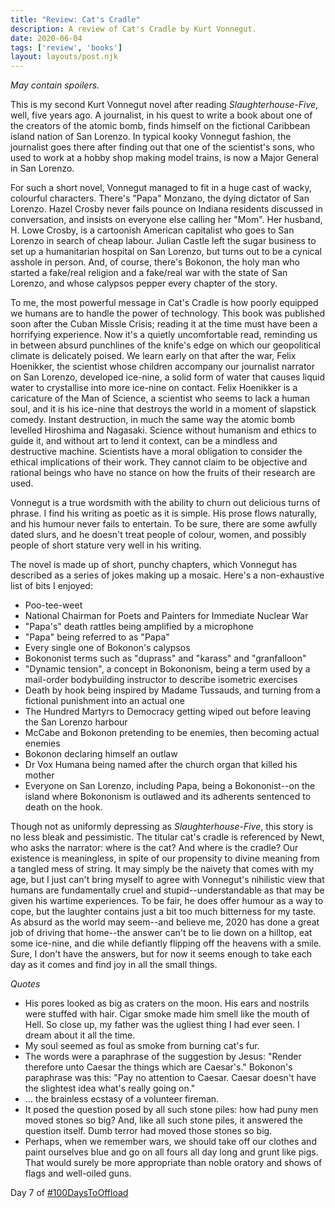 ```yaml
---
title: "Review: Cat's Cradle"
description: A review of Cat's Cradle by Kurt Vonnegut.
date: 2020-06-04
tags: ['review', 'books']
layout: layouts/post.njk
---
```


*May contain spoilers.*

This is my second Kurt Vonnegut novel after reading *Slaughterhouse-Five*, well, five years ago. A journalist, in his quest to write a book about one of the creators of the atomic bomb, finds himself on the fictional Caribbean island nation of San Lorenzo. In typical kooky Vonnegut fashion, the journalist goes there after finding out that one of the scientist's sons, who used to work at a hobby shop making model trains, is now a Major General in San Lorenzo.

For such a short novel, Vonnegut managed to fit in a huge cast of wacky, colourful characters. There's "Papa" Monzano, the dying dictator of San Lorenzo. Hazel Crosby never fails pounce on Indiana residents discussed in conversation, and insists on everyone else calling her "Mom". Her husband, H. Lowe Crosby, is a cartoonish American capitalist who goes to San Lorenzo in search of cheap labour. Julian Castle left the sugar business to set up a humanitarian hospital on San Lorenzo, but turns out to be a cynical asshole in person. And, of course, there's Bokonon, the holy man who started a fake/real religion and a fake/real war with the state of San Lorenzo, and whose calypsos pepper every chapter of the story.

To me, the most powerful message in Cat's Cradle is how poorly equipped we humans are to handle the power of technology. This book was published soon after the Cuban Missle Crisis; reading it at the time must have been a horrifying experience. Now it's a quietly uncomfortable read, reminding us in between absurd punchlines of the knife's edge on which our geopolitical climate is delicately poised. We learn early on that after the war, Felix Hoenikker, the scientist whose children accompany our journalist narrator on San Lorenzo, developed ice-nine, a solid form of water that causes liquid water to crystallise into more ice-nine on contact. Felix Hoenikker is a caricature of the Man of Science, a scientist who seems to lack a human soul, and it is his ice-nine that destroys the world in a moment of slapstick comedy. Instant destruction, in much the same way the atomic bomb levelled Hiroshima and Nagasaki. Science without humanism and ethics to guide it, and without art to lend it context, can be a mindless and destructive machine. Scientists have a moral obligation to consider the ethical implications of their work. They cannot claim to be objective and rational beings who have no stance on how the fruits of their research are used. 

Vonnegut is a true wordsmith with the ability to churn out delicious turns of phrase. I find his writing as poetic as it is simple. His prose flows naturally, and his humour never fails to entertain. To be sure, there are some awfully dated slurs, and he doesn't treat people of colour, women, and possibly people of short stature very well in his writing. 

The novel is made up of short, punchy chapters, which Vonnegut has described as a series of jokes making up a mosaic. Here's a non-exhaustive list of bits I enjoyed:
- Poo-tee-weet
- National Chairman for Poets and Painters for Immediate Nuclear War
- "Papa's" death rattles being amplified by a microphone
- "Papa" being referred to as "Papa"
- Every single one of Bokonon's calypsos
- Bokononist terms such as "duprass" and "karass" and "granfalloon"
- "Dynamic tension", a concept in Bokononism, being a term used by a mail-order bodybuilding instructor to describe isometric exercises
- Death by hook being inspired by Madame Tussauds, and turning from a fictional punishment into an actual one
- The Hundred Martyrs to Democracy getting wiped out before leaving the San Lorenzo harbour
- McCabe and Bokonon pretending to be enemies, then becoming actual enemies
- Bokonon declaring himself an outlaw
- Dr Vox Humana being named after the church organ that killed his mother
- Everyone on San Lorenzo, including Papa, being a Bokononist--on the island where Bokononism is outlawed and its adherents sentenced to death on the hook.

Though not as uniformly depressing as *Slaughterhouse-Five*, this story is no less bleak and pessimistic. The titular cat's cradle is referenced by Newt, who asks the narrator: where is the cat? And where is the cradle? Our existence is meaningless, in spite of our propensity to divine meaning from a tangled mess of string. It may simply be the naivety that comes with my age, but I just can't bring myself to agree with Vonnegut's nihilistic view that humans are fundamentally cruel and stupid--understandable as that may be given his wartime experiences. To be fair, he does offer humour as a way to cope, but the laughter contains just a bit too much bitterness for my taste. As absurd as the world may seem--and believe me, 2020 has done a great job of driving that home--the answer can't be to lie down on a hilltop, eat some ice-nine, and die while defiantly flipping off the heavens with a smile. Sure, I don't have the answers, but for now it seems enough to take each day as it comes and find joy in all the small things. 

*Quotes*
- His pores looked as big as craters on the moon. His ears and nostrils were stuffed with hair. Cigar smoke made him smell like the mouth of Hell. So close up, my father was the ugliest thing I had ever seen. I dream about it all the time.
- My soul seemed as foul as smoke from burning cat's fur.
- The words were a paraphrase of the suggestion by Jesus: "Render therefore unto Caesar the things which are Caesar's." Bokonon's paraphrase was this: "Pay no attention to Caesar. Caesar doesn't have the slightest idea what's really going on." 
- ... the brainless ecstasy of a volunteer fireman.
- It posed the question posed by all such stone piles: how had puny men moved stones so big? And, like all such stone piles, it answered the question itself. Dumb terror had moved those stones so big.
- Perhaps, when we remember wars, we should take off our clothes and paint ourselves blue and go on all fours all day long and grunt like pigs. That would surely be more appropriate than noble oratory and shows of flags and well-oiled guns.

Day 7 of [#100DaysToOffload](https://100daystooffload.com/)